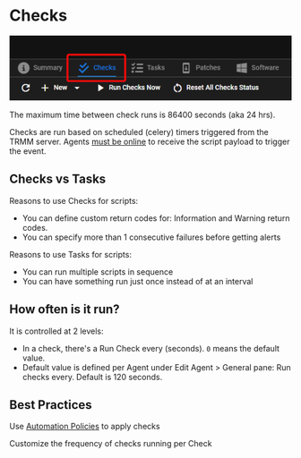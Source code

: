 # Checks

![Checks](images/automated_checks.png)

The maximum time between check runs is 86400 seconds (aka 24 hrs).

Checks are run based on scheduled (celery) timers triggered from the TRMM server. Agents [must be online](../howitallworks.md#understanding-trmm) to receive the script payload to trigger the event.

## Checks vs Tasks

Reasons to use Checks for scripts:

- You can define custom return codes for: Information and Warning return codes.
- You can specify more than 1 consecutive failures before getting alerts

Reasons to use Tasks for scripts:

- You can run multiple scripts in sequence
- You can have something run just once instead of at an interval

## How often is it run?

It is controlled at 2 levels:

- In a check, there's a Run Check every (seconds). `0` means the default value.
- Default value is defined per Agent under Edit Agent > General pane: Run checks every. Default is 120 seconds.

## Best Practices

Use [Automation Policies](automation_policies.md) to apply checks

Customize the frequency of checks running per Check
